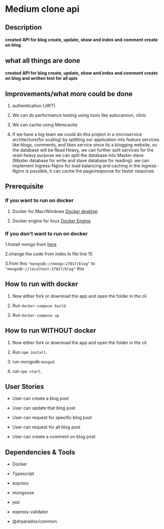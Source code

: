 # Medium clone api

## Description

#### created API for blog create, update, show and index and comment create on blog.


## what all things are done

#### created API for blog create, update, show and index and comment create on blog and written test for all apis


## Improvements/what more could be done

1) authentication (JWT)

2)  We can do performance testing using tools like autocannon, clinic

3) We can cache using Memcache

4) If we have a big team we could do this project in a microservice architecture(for scaling) by splitting our application into feature services like blogs, comments, and likes service since its a blogging website, so the database will be Read Heavy, we can further split services for the read-heavy purpose we can split the database into Master-slave (Master database for write and slave database for reading). we can implement ingress-Nginx for load balancing and caching in the ingress-Nginx is possible, it can cache the page/response for faster response.



## Prerequisite

### If you want to run on docker

1. Docker for Mac/Windows [Docker desktop](https://docs.docker.com/desktop/)

2. Docker engine for linux [Docker Engine](https://docs.docker.com/engine/install/)


### If you don't want to run on docker

1.Install mongo from [here](https://docs.mongodb.com/manual/installation/)

2.change the code from index.ts file line 15 

3.from this `"mongodb://mongo:27017/blog"` to `"mongodb://localhost:27017/blog"` this 


## How to run with docker 

1. Now either fork or download the app and open the folder in the cli

2. Run `docker-compose build`

3. Run `docker-compose up`


## How to run WITHOUT docker

1. Now either fork or download the app and open the folder in the cli

2. Run `npm install`.

3. run mongodb `mongod`.

4. run `npm start`.


## User Stories

- User can create a blog post

- User can update that blog post

- User can request for specific blog post

- User can request for all blog post

- User can create a comment on blog post


## Dependencies & Tools

- Docker

- Typescript

- express

- mongoose

- jest

- express-validator

- @drparadox/common



